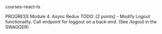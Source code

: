 courses-react-ts

PROGRESS
Module 4. Async Redux
TODO:
[2 points] - Modify Logout functionality.
Call endpoint for loggout on a back-end. (See /logout in the SWAGGER)